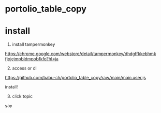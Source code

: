 # portolio_table_copy



# install

1. install tampermonkey

https://chrome.google.com/webstore/detail/tampermonkey/dhdgffkkebhmkfjojejmpbldmpobfkfo?hl=ja

2. access or dl

https://github.com/babu-ch/portolio_table_copy/raw/main/main.user.js

install!

3. click topic

yay
